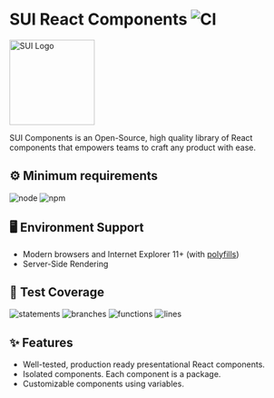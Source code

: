 # SUI React Components ![CI](https://github.com/SUI-Components/sui-components/workflows/CI/badge.svg)

<img src="https://avatars2.githubusercontent.com/u/13288987?s=200&v=4" alt="SUI Logo" width="150">

SUI Components is an Open-Source, high quality library of React components that empowers teams to craft any product with ease.

## ⚙️ Minimum requirements
![node](https://shields.io/badge/node-v16+-lightgray?logo=nodedotjs&logoWidth=20&style=for-the-badge)
![npm](https://shields.io/badge/npm-v7+-lightgrey?logo=npm&logoWidth=20&style=for-the-badge)

## 🖥 Environment Support

- Modern browsers and Internet Explorer 11+ (with [polyfills](https://github.com/SUI-Components/sui/tree/master/packages/sui-polyfills))
- Server-Side Rendering

## 🧪 Test Coverage

![statements](https://shields.io/badge/statements-71.46%25-orange)
![branches](https://shields.io/badge/branches-57.02%25-AA0000)
![functions](https://shields.io/badge/functions-58.03%25-AA0000)
![lines](https://shields.io/badge/lines-73.18%25-orange)

## ✨ Features

- Well-tested, production ready presentational React components.
- Isolated components. Each component is a package.
- Customizable components using variables.
